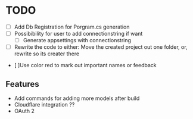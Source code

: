 # TODO

- [ ] Add Db Registration for Porgram.cs generation
- [ ] Possibibility for user to add connectionstring if want
  - [ ] Generate appsettings with connectionstring
- [ ] Rewrite the code to either: Move the created project out one folder, or, rewrite so its creater there
- [ ]Use color red to mark out important names or feedback

## Features

- Add commands for adding more models after build
- Cloudflare integration ??
- OAuth 2
